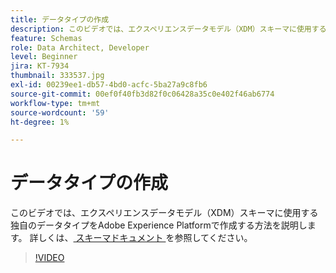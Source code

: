 ```yaml
---
title: データタイプの作成
description: このビデオでは、エクスペリエンスデータモデル（XDM）スキーマに使用する独自のデータタイプをAdobe Experience Platformで作成する方法を説明します。
feature: Schemas
role: Data Architect, Developer
level: Beginner
jira: KT-7934
thumbnail: 333537.jpg
exl-id: 00239ee1-db57-4bd0-acfc-5ba27a9c8fb6
source-git-commit: 00ef0f40fb3d82f0c06428a35c0e402f46ab6774
workflow-type: tm+mt
source-wordcount: '59'
ht-degree: 1%

---
```


# データタイプの作成

このビデオでは、エクスペリエンスデータモデル（XDM）スキーマに使用する独自のデータタイプをAdobe Experience Platformで作成する方法を説明します。 詳しくは、[ スキーマドキュメント ](https://experienceleague.adobe.com/docs/experience-platform/xdm/home.html?lang=ja) を参照してください。

>[!VIDEO](https://video.tv.adobe.com/v/333537?learn=on)
